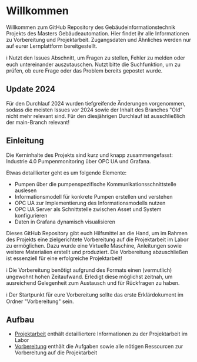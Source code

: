 # Willkommen
Willkommen zum GitHub Repository des Gebäudeinformationstechnik Projekts des Masters Gebäudeautomation. Hier findet ihr alle Informationen zu Vorbereitung und Projektarbeit. Zugangsdaten und Ähnliches werden nur auf eurer Lernplattform bereitgestellt.

:information_source: Nutzt den Issues Abschnitt, um Fragen zu stellen, Fehler zu melden oder euch untereinander auszutauschen. Nutzt bitte die Suchfunktion, um zu prüfen, ob eure Frage oder das Problem bereits gepostet wurde.

## Update 2024
Für den Durchlauf 2024 wurden tiefgreifende Änderungen vorgenommen, sodass die meisten Issues vor 2024 sowie der Inhalt des Branches "Old" nicht mehr relevant sind. Für den diesjährigen Durchlauf ist ausschließlich der main-Branch relevant!

## Einleitung
Die Kerninhalte des Projekts sind kurz und knapp zusammengefasst: Industrie 4.0 Pumpenmonitoring über OPC UA und Grafana.

Etwas detaillierter geht es um folgende Elemente:
* Pumpen über die pumpenspezifische Kommunikationsschnittstelle auslesen
* Informationsmodell für konkrete Pumpen erstellen und verstehen
* OPC UA zur Implementierung des Informationsmodells nutzen
* OPC UA Server als Schnittstelle zwischen Asset und System konfigurieren
* Daten in Grafana dynamisch visualisieren
  
Dieses GitHub Repository gibt euch Hilfsmittel an die Hand, um im Rahmen des Projekts eine zielgerichtete Vorbereitung auf die Projektarbeit im Labor zu ermöglichen. Dazu wurde eine Virtuelle Maschine, Anleitungen sowie weitere Materialien erstellt und produziert. Die Vorbereitung abzuschließen ist essenziell für eine erfolgreiche Projektarbeit!

:information_source: Die Vorbereitung benötigt aufgrund des Formats einen (vermutlich) ungewohnt hohen Zeitaufwand. Erledigt diese möglichst zeitnah, um ausreichend Gelegenheit zum Austausch und für Rückfragen zu haben.

:information_source: Der Startpunkt für eure Vorbereitung sollte das erste Erklärdokument im Ordner "Vorbereitung" sein.

## Aufbau
* [Projektarbeit](Projektarbeit.md) enthält detailliertere Informationen zu der Projektarbeit im Labor
* [Vorbereitung](Vorbereitung) enthält die Aufgaben sowie alle nötigen Ressourcen zur Vorbereitung auf die Projektarbeit
